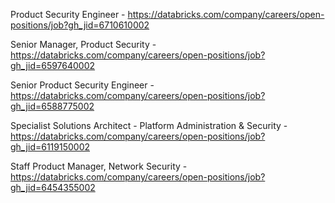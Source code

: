 Product Security Engineer  - https://databricks.com/company/careers/open-positions/job?gh_jid=6710610002

Senior Manager, Product Security - https://databricks.com/company/careers/open-positions/job?gh_jid=6597640002

Senior Product Security Engineer - https://databricks.com/company/careers/open-positions/job?gh_jid=6588775002

Specialist Solutions Architect - Platform Administration & Security - https://databricks.com/company/careers/open-positions/job?gh_jid=6119150002

Staff Product Manager, Network Security - https://databricks.com/company/careers/open-positions/job?gh_jid=6454355002

